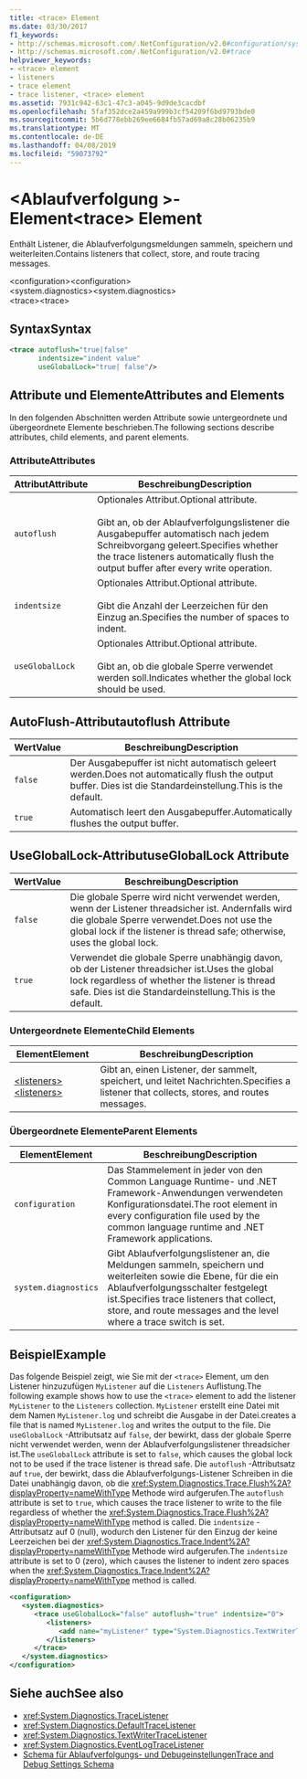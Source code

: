 ```yaml
---
title: <trace> Element
ms.date: 03/30/2017
f1_keywords:
- http://schemas.microsoft.com/.NetConfiguration/v2.0#configuration/system.diagnostics/trace
- http://schemas.microsoft.com/.NetConfiguration/v2.0#trace
helpviewer_keywords:
- <trace> element
- listeners
- trace element
- trace listener, <trace> element
ms.assetid: 7931c942-63c1-47c3-a045-9d9de3cacdbf
ms.openlocfilehash: 5faf352dce2a459a999b3cf54209f6bd9793bde0
ms.sourcegitcommit: 5b6d778ebb269ee6684fb57ad69a8c28b06235b9
ms.translationtype: MT
ms.contentlocale: de-DE
ms.lasthandoff: 04/08/2019
ms.locfileid: "59073792"
---
```

# <a name="trace-element"></a><span data-ttu-id="9e1ec-102">\<Ablaufverfolgung >-Element</span><span class="sxs-lookup"><span data-stu-id="9e1ec-102">\<trace> Element</span></span>
<span data-ttu-id="9e1ec-103">Enthält Listener, die Ablaufverfolgungsmeldungen sammeln, speichern und weiterleiten.</span><span class="sxs-lookup"><span data-stu-id="9e1ec-103">Contains listeners that collect, store, and route tracing messages.</span></span>  
  
 <span data-ttu-id="9e1ec-104">\<configuration></span><span class="sxs-lookup"><span data-stu-id="9e1ec-104">\<configuration></span></span>  
<span data-ttu-id="9e1ec-105">\<system.diagnostics></span><span class="sxs-lookup"><span data-stu-id="9e1ec-105">\<system.diagnostics></span></span>  
<span data-ttu-id="9e1ec-106">\<trace></span><span class="sxs-lookup"><span data-stu-id="9e1ec-106">\<trace></span></span>  
  
## <a name="syntax"></a><span data-ttu-id="9e1ec-107">Syntax</span><span class="sxs-lookup"><span data-stu-id="9e1ec-107">Syntax</span></span>  
  
```xml  
<trace autoflush="true|false"   
       indentsize="indent value"  
       useGlobalLock="true| false"/>  
```  
  
## <a name="attributes-and-elements"></a><span data-ttu-id="9e1ec-108">Attribute und Elemente</span><span class="sxs-lookup"><span data-stu-id="9e1ec-108">Attributes and Elements</span></span>  
 <span data-ttu-id="9e1ec-109">In den folgenden Abschnitten werden Attribute sowie untergeordnete und übergeordnete Elemente beschrieben.</span><span class="sxs-lookup"><span data-stu-id="9e1ec-109">The following sections describe attributes, child elements, and parent elements.</span></span>  
  
### <a name="attributes"></a><span data-ttu-id="9e1ec-110">Attribute</span><span class="sxs-lookup"><span data-stu-id="9e1ec-110">Attributes</span></span>  
  
|<span data-ttu-id="9e1ec-111">Attribut</span><span class="sxs-lookup"><span data-stu-id="9e1ec-111">Attribute</span></span>|<span data-ttu-id="9e1ec-112">Beschreibung</span><span class="sxs-lookup"><span data-stu-id="9e1ec-112">Description</span></span>|  
|---------------|-----------------|  
|`autoflush`|<span data-ttu-id="9e1ec-113">Optionales Attribut.</span><span class="sxs-lookup"><span data-stu-id="9e1ec-113">Optional attribute.</span></span><br /><br /> <span data-ttu-id="9e1ec-114">Gibt an, ob der Ablaufverfolgungslistener die Ausgabepuffer automatisch nach jedem Schreibvorgang geleert.</span><span class="sxs-lookup"><span data-stu-id="9e1ec-114">Specifies whether the trace listeners automatically flush the output buffer after every write operation.</span></span>|  
|`indentsize`|<span data-ttu-id="9e1ec-115">Optionales Attribut.</span><span class="sxs-lookup"><span data-stu-id="9e1ec-115">Optional attribute.</span></span><br /><br /> <span data-ttu-id="9e1ec-116">Gibt die Anzahl der Leerzeichen für den Einzug an.</span><span class="sxs-lookup"><span data-stu-id="9e1ec-116">Specifies the number of spaces to indent.</span></span>|  
|`useGlobalLock`|<span data-ttu-id="9e1ec-117">Optionales Attribut.</span><span class="sxs-lookup"><span data-stu-id="9e1ec-117">Optional attribute.</span></span><br /><br /> <span data-ttu-id="9e1ec-118">Gibt an, ob die globale Sperre verwendet werden soll.</span><span class="sxs-lookup"><span data-stu-id="9e1ec-118">Indicates whether the global lock should be used.</span></span>|  
  
## <a name="autoflush-attribute"></a><span data-ttu-id="9e1ec-119">AutoFlush-Attribut</span><span class="sxs-lookup"><span data-stu-id="9e1ec-119">autoflush Attribute</span></span>  
  
|<span data-ttu-id="9e1ec-120">Wert</span><span class="sxs-lookup"><span data-stu-id="9e1ec-120">Value</span></span>|<span data-ttu-id="9e1ec-121">Beschreibung</span><span class="sxs-lookup"><span data-stu-id="9e1ec-121">Description</span></span>|  
|-----------|-----------------|  
|`false`|<span data-ttu-id="9e1ec-122">Der Ausgabepuffer ist nicht automatisch geleert werden.</span><span class="sxs-lookup"><span data-stu-id="9e1ec-122">Does not automatically flush the output buffer.</span></span> <span data-ttu-id="9e1ec-123">Dies ist die Standardeinstellung.</span><span class="sxs-lookup"><span data-stu-id="9e1ec-123">This is the default.</span></span>|  
|`true`|<span data-ttu-id="9e1ec-124">Automatisch leert den Ausgabepuffer.</span><span class="sxs-lookup"><span data-stu-id="9e1ec-124">Automatically flushes the output buffer.</span></span>|  
  
## <a name="usegloballock-attribute"></a><span data-ttu-id="9e1ec-125">UseGlobalLock-Attribut</span><span class="sxs-lookup"><span data-stu-id="9e1ec-125">useGlobalLock Attribute</span></span>  
  
|<span data-ttu-id="9e1ec-126">Wert</span><span class="sxs-lookup"><span data-stu-id="9e1ec-126">Value</span></span>|<span data-ttu-id="9e1ec-127">Beschreibung</span><span class="sxs-lookup"><span data-stu-id="9e1ec-127">Description</span></span>|  
|-----------|-----------------|  
|`false`|<span data-ttu-id="9e1ec-128">Die globale Sperre wird nicht verwendet werden, wenn der Listener threadsicher ist. Andernfalls wird die globale Sperre verwendet.</span><span class="sxs-lookup"><span data-stu-id="9e1ec-128">Does not use the global lock if the listener is thread safe; otherwise, uses the global lock.</span></span>|  
|`true`|<span data-ttu-id="9e1ec-129">Verwendet die globale Sperre unabhängig davon, ob der Listener threadsicher ist.</span><span class="sxs-lookup"><span data-stu-id="9e1ec-129">Uses the global lock regardless of whether the listener is thread safe.</span></span> <span data-ttu-id="9e1ec-130">Dies ist die Standardeinstellung.</span><span class="sxs-lookup"><span data-stu-id="9e1ec-130">This is the default.</span></span>|  
  
### <a name="child-elements"></a><span data-ttu-id="9e1ec-131">Untergeordnete Elemente</span><span class="sxs-lookup"><span data-stu-id="9e1ec-131">Child Elements</span></span>  
  
|<span data-ttu-id="9e1ec-132">Element</span><span class="sxs-lookup"><span data-stu-id="9e1ec-132">Element</span></span>|<span data-ttu-id="9e1ec-133">Beschreibung</span><span class="sxs-lookup"><span data-stu-id="9e1ec-133">Description</span></span>|  
|-------------|-----------------|  
|[<span data-ttu-id="9e1ec-134">\<listeners></span><span class="sxs-lookup"><span data-stu-id="9e1ec-134">\<listeners></span></span>](../../../../../docs/framework/configure-apps/file-schema/trace-debug/listeners-element-for-trace.md)|<span data-ttu-id="9e1ec-135">Gibt an, einen Listener, der sammelt, speichert, und leitet Nachrichten.</span><span class="sxs-lookup"><span data-stu-id="9e1ec-135">Specifies a listener that collects, stores, and routes messages.</span></span>|  
  
### <a name="parent-elements"></a><span data-ttu-id="9e1ec-136">Übergeordnete Elemente</span><span class="sxs-lookup"><span data-stu-id="9e1ec-136">Parent Elements</span></span>  
  
|<span data-ttu-id="9e1ec-137">Element</span><span class="sxs-lookup"><span data-stu-id="9e1ec-137">Element</span></span>|<span data-ttu-id="9e1ec-138">Beschreibung</span><span class="sxs-lookup"><span data-stu-id="9e1ec-138">Description</span></span>|  
|-------------|-----------------|  
|`configuration`|<span data-ttu-id="9e1ec-139">Das Stammelement in jeder von den Common Language Runtime- und .NET Framework-Anwendungen verwendeten Konfigurationsdatei.</span><span class="sxs-lookup"><span data-stu-id="9e1ec-139">The root element in every configuration file used by the common language runtime and .NET Framework applications.</span></span>|  
|`system.diagnostics`|<span data-ttu-id="9e1ec-140">Gibt Ablaufverfolgungslistener an, die Meldungen sammeln, speichern und weiterleiten sowie die Ebene, für die ein Ablaufverfolgungsschalter festgelegt ist.</span><span class="sxs-lookup"><span data-stu-id="9e1ec-140">Specifies trace listeners that collect, store, and route messages and the level where a trace switch is set.</span></span>|  
  
## <a name="example"></a><span data-ttu-id="9e1ec-141">Beispiel</span><span class="sxs-lookup"><span data-stu-id="9e1ec-141">Example</span></span>  
 <span data-ttu-id="9e1ec-142">Das folgende Beispiel zeigt, wie Sie mit der `<trace>` Element, um den Listener hinzuzufügen `MyListener` auf die `Listeners` Auflistung.</span><span class="sxs-lookup"><span data-stu-id="9e1ec-142">The following example shows how to use the `<trace>` element to add the listener `MyListener` to the `Listeners` collection.</span></span> `MyListener` <span data-ttu-id="9e1ec-143">erstellt eine Datei mit dem Namen `MyListener.log` und schreibt die Ausgabe in der Datei.</span><span class="sxs-lookup"><span data-stu-id="9e1ec-143">creates a file that is named `MyListener.log` and writes the output to the file.</span></span> <span data-ttu-id="9e1ec-144">Die `useGlobalLock` -Attributsatz auf `false`, der bewirkt, dass der globale Sperre nicht verwendet werden, wenn der Ablaufverfolgungslistener threadsicher ist.</span><span class="sxs-lookup"><span data-stu-id="9e1ec-144">The `useGlobalLock` attribute is set to `false`, which causes the global lock not to be used if the trace listener is thread safe.</span></span> <span data-ttu-id="9e1ec-145">Die `autoflush` -Attributsatz auf `true`, der bewirkt, dass die Ablaufverfolgungs-Listener Schreiben in die Datei unabhängig davon, ob die <xref:System.Diagnostics.Trace.Flush%2A?displayProperty=nameWithType> Methode wird aufgerufen.</span><span class="sxs-lookup"><span data-stu-id="9e1ec-145">The `autoflush` attribute is set to `true`, which causes the trace listener to write to the file regardless of whether the <xref:System.Diagnostics.Trace.Flush%2A?displayProperty=nameWithType> method is called.</span></span> <span data-ttu-id="9e1ec-146">Die `indentsize` -Attributsatz auf 0 (null), wodurch den Listener für den Einzug der keine Leerzeichen bei der <xref:System.Diagnostics.Trace.Indent%2A?displayProperty=nameWithType> Methode wird aufgerufen.</span><span class="sxs-lookup"><span data-stu-id="9e1ec-146">The `indentsize` attribute is set to 0 (zero), which causes the listener to indent zero spaces when the <xref:System.Diagnostics.Trace.Indent%2A?displayProperty=nameWithType> method is called.</span></span>  
  
```xml  
<configuration>  
   <system.diagnostics>  
      <trace useGlobalLock="false" autoflush="true" indentsize="0">  
         <listeners>  
            <add name="myListener" type="System.Diagnostics.TextWriterTraceListener, system version=1.0.3300.0, Culture=neutral, PublicKeyToken=b77a5c561934e089" initializeData="c:\myListener.log" />  
         </listeners>  
      </trace>  
   </system.diagnostics>  
</configuration>  
```  
  
## <a name="see-also"></a><span data-ttu-id="9e1ec-147">Siehe auch</span><span class="sxs-lookup"><span data-stu-id="9e1ec-147">See also</span></span>

- <xref:System.Diagnostics.TraceListener>
- <xref:System.Diagnostics.DefaultTraceListener>
- <xref:System.Diagnostics.TextWriterTraceListener>
- <xref:System.Diagnostics.EventLogTraceListener>
- [<span data-ttu-id="9e1ec-148">Schema für Ablaufverfolgungs- und Debugeinstellungen</span><span class="sxs-lookup"><span data-stu-id="9e1ec-148">Trace and Debug Settings Schema</span></span>](../../../../../docs/framework/configure-apps/file-schema/trace-debug/index.md)
